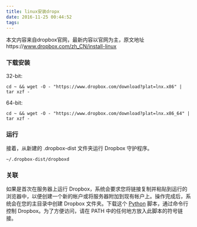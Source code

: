 ```yaml
---
title: linux安装dropx
date: 2016-11-25 00:44:52
tags:
---
```

本文内容来自dropbox官网，最新内容以官网为主，原文地址https://www.dropbox.com/zh_CN/install-linux
### 下载安装
32-bit:

`cd ~ && wget -O - "https://www.dropbox.com/download?plat=lnx.x86" | tar xzf -`

64-bit:

`cd ~ && wget -O - "https://www.dropbox.com/download?plat=lnx.x86_64" | tar xzf -`

### 运行
接着，从新建的 .dropbox-dist 文件夹运行 Dropbox 守护程序。

`~/.dropbox-dist/dropboxd`

### 关联
如果是首次在服务器上运行 Dropbox，系统会要求您将链接复制并粘贴到运行的浏览器中，以便创建一个新的帐户或将服务器附加到现有帐户上。操作完成后，系统会在您的主目录中创建 Dropbox 文件夹。下载这个 [Python][1] 脚本，通过命令行控制 Dropbox。为了方便访问，请在 PATH 中的任何地方放入此脚本的符号链接。


[1]:https://www.dropbox.com/download?dl=packages/dropbox.py